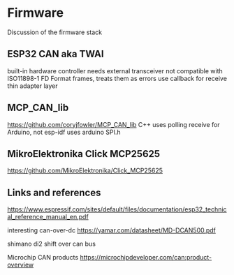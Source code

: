 # Firmware
Discussion of the firmware stack

## ESP32 CAN aka TWAI
built-in hardware controller
needs external transceiver
not compatible with ISO11898-1 FD Format frames, treats them as errors
use callback for receive
thin adapter layer

## MCP_CAN_lib
https://github.com/coryjfowler/MCP_CAN_lib
C++
uses polling receive
for Arduino, not esp-idf
uses arduino SPI.h

## MikroElektronika Click MCP25625
https://github.com/MikroElektronika/Click_MCP25625


## Links and references
https://www.espressif.com/sites/default/files/documentation/esp32_technical_reference_manual_en.pdf

interesting can-over-dc
https://yamar.com/datasheet/MD-DCAN500.pdf

shimano di2 shift over can bus

Microchip CAN products
https://microchipdeveloper.com/can:product-overview
